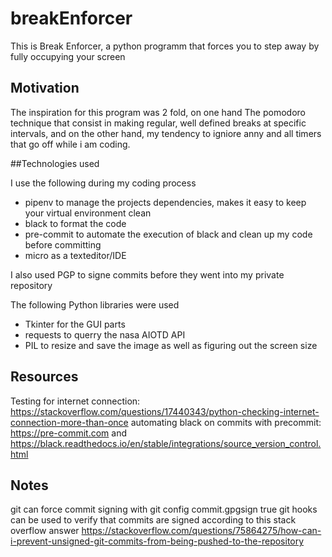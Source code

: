 # breakEnforcer

This is Break Enforcer, a python programm that forces you to step away by fully occupying your screen

## Motivation

The inspiration for this program was 2 fold, on one hand The pomodoro technique that consist in making regular, well defined breaks at specific intervals, and on the other hand, my tendency to igniore anny and all timers that go off while i am coding.

##Technologies used

I use the following during my coding process
- pipenv to manage the projects dependencies, makes it easy to keep your virtual environment clean
- black to format the code
- pre-commit to automate the execution of black and clean up my code before committing
- micro as a texteditor/IDE

I also used PGP to signe commits before they went into my private repository

The following Python libraries were used
- Tkinter for the GUI parts
- requests to querry the nasa AIOTD API
- PIL to resize and save the image as well as figuring out the screen size

## Resources

Testing for internet connection: https://stackoverflow.com/questions/17440343/python-checking-internet-connection-more-than-once
automating black on commits with precommit: https://pre-commit.com and https://black.readthedocs.io/en/stable/integrations/source_version_control.html

## Notes

git can force commit signing with git config commit.gpgsign true
git hooks can be used to verify that commits are signed according to this stack overflow answer
https://stackoverflow.com/questions/75864275/how-can-i-prevent-unsigned-git-commits-from-being-pushed-to-the-repository
